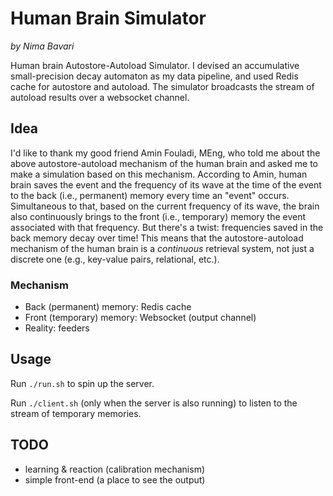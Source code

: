 # Human Brain Simulator

_by Nima Bavari_

Human brain Autostore-Autoload Simulator. I devised an accumulative small-precision decay automaton as my data pipeline, and used Redis cache for autostore and autoload. The simulator broadcasts the stream of autoload results over a websocket channel.

## Idea

I'd like to thank my good friend Amin Fouladi, MEng, who told me about the above autostore-autoload mechanism of the human brain and asked me to make a simulation based on this mechanism. According to Amin, human brain saves the event and the frequency of its wave at the time of the event to the back (i.e., permanent) memory every time an "event" occurs. Simultaneous to that, based on the current frequency of its wave, the brain also continuously brings to the front (i.e., temporary) memory the event associated with that frequency. But there's a twist: frequencies saved in the back memory decay over time! This means that the autostore-autoload mechanism of the human brain is a _continuous_ retrieval system, not just a discrete one (e.g., key-value pairs, relational, etc.).

### Mechanism

* Back (permanent) memory: Redis cache
* Front (temporary) memory: Websocket (output channel)
* Reality: feeders

## Usage

Run `./run.sh` to spin up the server.

Run `./client.sh` (only when the server is also running) to listen to the stream of temporary memories.

## TODO

* learning & reaction (calibration mechanism)
* simple front-end (a place to see the output)
